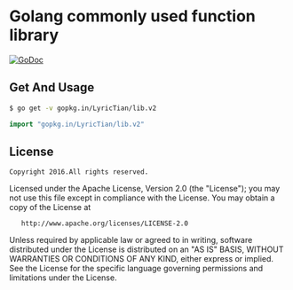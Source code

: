 # Golang commonly used function library

[![GoDoc](https://godoc.org/gopkg.in/LyricTian/lib.v2?status.svg)](https://godoc.org/gopkg.in/LyricTian/lib.v2)

## Get And Usage

``` bash
$ go get -v gopkg.in/LyricTian/lib.v2
```

``` go
import "gopkg.in/LyricTian/lib.v2"
```

## License

	Copyright 2016.All rights reserved.

   Licensed under the Apache License, Version 2.0 (the "License");
   you may not use this file except in compliance with the License.
   You may obtain a copy of the License at

       http://www.apache.org/licenses/LICENSE-2.0

   Unless required by applicable law or agreed to in writing, software
   distributed under the License is distributed on an "AS IS" BASIS,
   WITHOUT WARRANTIES OR CONDITIONS OF ANY KIND, either express or implied.
   See the License for the specific language governing permissions and
   limitations under the License.